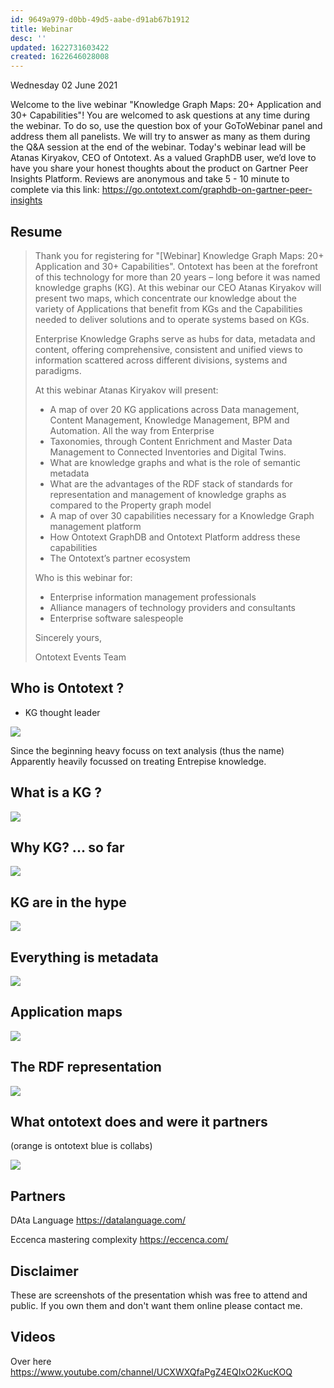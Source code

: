 ```yaml
---
id: 9649a979-d0bb-49d5-aabe-d91ab67b1912
title: Webinar
desc: ''
updated: 1622731603422
created: 1622646028008
---
```


Wednesday 02 June 2021



Welcome to the live webinar "Knowledge Graph Maps: 20+ Application and 30+ Capabilities"! You are welcomed to ask questions at any time during the webinar. To do so, use the question box of your GoToWebinar panel and address them all panelists. We will try to answer as many as them during the Q&A session at the end of the webinar. Today's webinar lead will be Atanas Kiryakov, CEO of Ontotext. As a valued GraphDB user, we’d love to have you share your honest thoughts about the product on Gartner Peer Insights Platform. Reviews are anonymous and take 5 - 10 minute to complete via this link: https://go.ontotext.com/graphdb-on-gartner-peer-insights


## Resume

> Thank you for registering for "[Webinar] Knowledge Graph Maps: 20+ Application and 30+ Capabilities".
> Ontotext has been at the forefront of this technology for more than 20 years – long before it was named knowledge graphs (KG). At this webinar our CEO Atanas Kiryakov will present two maps, which concentrate our knowledge about the variety of Applications that benefit from KGs and the Capabilities needed to deliver solutions and to operate systems based on KGs.
> 
> Enterprise Knowledge Graphs serve as hubs for data, metadata and content, offering comprehensive, consistent and unified views to information scattered across different divisions, systems and paradigms.
> 
> At this webinar Atanas Kiryakov will present:
> - A map of over 20 KG applications across Data management, Content Management, Knowledge Management, BPM and Automation. All the way from Enterprise
> - Taxonomies, through Content Enrichment and Master Data Management to Connected Inventories and Digital Twins.
> - What are knowledge graphs and what is the role of semantic metadata
> - What are the advantages of the RDF stack of standards for representation and management of knowledge graphs as compared to the Property graph model
> - A map of over 30 capabilities necessary for a Knowledge Graph management platform
> - How Ontotext GraphDB and Ontotext Platform address these capabilities
> - The Ontotext’s partner ecosystem
> 
> Who is this webinar for:
> - Enterprise information management professionals
> - Alliance managers of technology providers and consultants
> - Enterprise software salespeople
> 
> Sincerely yours,
> 
> Ontotext Events Team


## Who is Ontotext ?

- KG thought leader

![](/assets/images/2021-06-02-17-07-51.png)

Since the beginning heavy focuss on text analysis (thus the name)
Apparently heavily focussed on treating Entrepise knowledge.

## What is a KG ?

![](/assets/images/2021-06-02-17-12-24.png)

## Why KG? ... so far

![](/assets/images/2021-06-02-17-14-13.png)

## KG are in the hype

![](/assets/images/2021-06-02-17-16-37.png)


## Everything is metadata

![](/assets/images/2021-06-02-17-19-43.png)

## Application maps

![](/assets/images/2021-06-02-17-23-44.png)


## The RDF representation

![](/assets/images/2021-06-02-17-38-21.png)

## What ontotext does and were it partners


(orange is ontotext blue is collabs)

![](/assets/images/2021-06-02-17-40-40.png)

## Partners

DAta Language https://datalanguage.com/

Eccenca  mastering complexity https://eccenca.com/


## Disclaimer

These are screenshots of the presentation whish was free to attend and public.
If you own them and don't want them online please contact me.



## Videos


Over here https://www.youtube.com/channel/UCXWXQfaPgZ4EQIxO2KucKOQ

